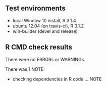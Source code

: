 ## Test environments
* local Window 10 install, R 3.1.4
* ubuntu 12.04 (on travis-ci), R 3.1.2
* win-builder (devel and release)

## R CMD check results
There were no ERRORs or WARNINGs. 

There was 1 NOTE:
  
  * checking dependencies in R code ... NOTE



